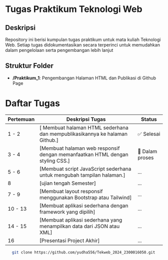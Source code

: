 # Tugas Praktikum Teknologi Web

## Deskripsi
Repository ini berisi kumpulan tugas praktikum untuk mata kuliah Teknologi Web. Setiap tugas didokumentasikan secara terperinci untuk memudahkan dalam pengelolaan serta pengembangan lebih lanjut

## Struktur Folder
- **/Praktikum_1**: Pengembangan Halaman HTML dan Publikasi di Github Page


# Daftar Tugas 
| Pertemuan | Deskripsi Tugas        | Status        |
|--------|------------------------|---------------|
| 1 - 2     | [ Membuat halaman HTML sederhana dan mempublikasikannya ke halaman Github.]  | ✅ Selesai    |
| 3 - 4      | [Membuat halaman web responsif dengan memanfaatkan HTML dengan styling CSS.]  |  🔄 Dalam proses   |
| 5 - 6      | [Membuat script JavaScript sederhana untuk mengubah tampilan halaman.]  | ... |
| 8  | [ujian tengah Semester] | ... |
| 7 - 9    | [Membuat layout responsif menggunakan Bootstrap atau Tailwind]  | ...           |
| 10 - 13 | [Membuat aplikasi sederhana dengan framework yang dipilih] | ...  |
| 14 - 15 | [Membuat aplikasi sederhana yang menampilkan data dari JSON atau XML]  | ... |
| 16 | [Presentasi Project Akhir] | ... |


```bash
   git clone https://github.com/yudha556/Tekweb_2024_2300016050.git
